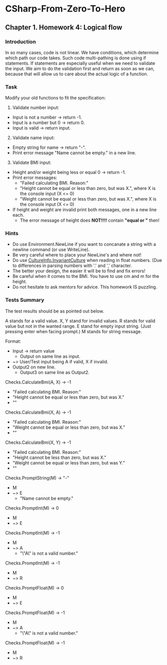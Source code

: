 # CSharp-From-Zero-To-Hero
## Chapter 1. Homework 4: Logical flow
### Introduction
In so many cases, code is not linear. We have conditions, which determine which path our code takes.
Such code multi-pathing is done using if statements.
If statements are especially useful when we need to validate the input.
We aim to do the validation first and return as soon as we can, because that will allow us to care about the actual logic of a function.

### Task
Modify your old functions to fit the specification:
1) Validate number input:
+ Input is not a number -> return -1.
+ Input is a number but 0 -> return 0.
+ Input is valid -> return input.
2) Validate name input:
+ Empty string for name -> return "-".
+ Print error message "Name cannot be empty." in a new line.
3) Validate BMI input:
+ Height and/or weight being less or equal 0 -> return -1.
+ Print error messages:
  - "Failed calculating BMI. Reason:"
  - "Height cannot be equal or less than zero, but was X.", where X is the console input (X <= 0)
  - "Weight cannot be equal or less than zero, but was X.", where X is the console input (X <= 0)
+ If height and weight are invalid print both messages, one in a new line each.
  - The error message of height does **NOT!!!!** contain **"equal or "** then!

### Hints
* Do use Environment.NewLine if you want to concanate a string with a newline command (or use WriteLine).
* Be very careful where to place your NewLine's and where not!
* Do use [CultureInfo.InvariantCulture](https://docs.microsoft.com/de-de/dotnet/api/system.globalization.cultureinfo.invariantculture?view=netcore-3.1) when reading in float numbers. (Due to differences in parsing numbers with '.' and ',' character.
* The better your design, the easier it will be to find and fix errors!
* Be careful when it comes to the BMI. You have to use cm and m for the height.
* Do not hesitate to ask mentors for advice. This homework IS puzzling.

### Tests Summary
The test results should be as pointed out below.

A stands for a valid value.
X, Y stand for invalid values.
R stands for valid value but not in the wanted range.
E stand for empty input string. (Just pressing enter when facing prompt.)
M stands for string message.

Format:
* Input -> return value
  * Output on same line as input.
* ~> User/Test input being A if valid, X if invalid.
* Output2 on new line.
  * Output3 on same line as Output2.

Checks.CalculateBmi(A, X) -> -1
* "Failed calculating BMI. Reason:"
* "Height cannot be equal or less than zero, but was X."
* ""

Checks.CalculateBmi(X, A) -> -1
* "Failed calculating BMI. Reason:"
* "Weight cannot be equal or less than zero, but was X."
* ""

Checks.CalculateBmi(X, Y) -> -1
* "Failed calculating BMI. Reason:"
* "Height cannot be less than zero, but was X."
* "Weight cannot be equal or less than zero, but was Y."
* ""

Checks.PromptString(M) -> "-"
* M
* ~> E
  * "Name cannot be empty."

Checks.PromptInt(M) -> 0
* M
* ~> E

Checks.PromptInt(M) -> -1
* M
* ~> A
  * "\\"A\\" is not a valid number."

Checks.PromptInt(M) -> -1
* M
* ~> R

Checks.PromptFloat(M) -> 0
* M
* ~> E

Checks.PromptFloat(M) -> -1
* M
* ~> A
  * "\\"A\\" is not a valid number."

Checks.PromptFloat(M) -> -1
* M
* ~> R
